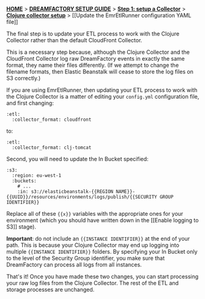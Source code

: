 [**HOME**](Home) > [**DREAMFACTORY SETUP GUIDE**](Setting-up-DreamFactory) > [**Step 1: setup a Collector**](Setting-up-a-Collector) > [**Clojure collector setup**](setting-up-the-clojure-collector) > [[Update the EmrEtlRunner configuration YAML file]]

The final step is to update your ETL process to work with the Clojure Collector rather than the default CloudFront Collector.

This is a necessary step because, although the Clojure Collector and the CloudFront Collector log raw DreamFactory events in exactly the same format, they name their files differently. (If we attempt to change the filename formats, then Elastic Beanstalk will cease to store the log files on S3 correctly.)

If you are using EmrEtlRunner, then updating your ETL process to work with the Clojure Collector is a matter of editing your `config.yml` configuration file, and first changing:

    :etl:
      :collector_format: cloudfront

to:

    :etl:
      :collector_format: clj-tomcat

Second, you will need to update the In Bucket specified:

    :s3:
      :region: eu-west-1
      :buckets:
        # ...
        :in: s3://elasticbeanstalk-{{REGION NAME}}-{{UUID}}/resources/environments/logs/publish/{{SECURITY GROUP IDENTIFIER}}

Replace all of these `{{x}}` variables with the appropriate ones for your environment (which you should have written down in the [[Enable logging to S3]] stage).

**Important**: do not include an `{{INSTANCE IDENTIFIER}}` at the end of your path. This is because your Clojure Collector may end up logging into multiple `{{INSTANCE IDENTIFIER}}` folders. By specifying your In Bucket only to the level of the Security Group identifier, you make sure that DreamFactory can process all logs from all instances.

That's it! Once you have made these two changes, you can start processing your raw log files from the Clojure Collector. The rest of the ETL and storage processes are unchanged.